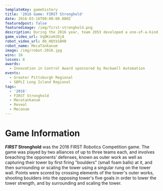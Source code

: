```yaml
---
templateKey: gamehistory
title: '2016 Game: FIRST Stronghold'
date: 2016-03-16T00:00:00.000Z
featuredpost: false
featuredimage: /img/first-stronghold.png
description: During the 2016 year, team 2053 developed a one-of-a-kind drivetrain called Macatankanum. This allowed the robot to be manuverable and still traverse the obstacles on the field.
game_video_url: VqOKzoHJDjA
robot_video_url: 0b_HQtkS8H0
robot_name: MecaTankanum
image: /img/robot-2016.jpg
wins: 16
losses: 8
awards: 
  - Innovation in Control Award sponsored by Rockwell Automation
events:
  - Greater Pittsburgh Regional
  - SBPLI Long Island Regional
tags:
  - '2016'
  - FIRST Stronghold
  - Mecatankanum
  - Reveal
  - Mecanum
---
```

# Game Information
**_FIRST_ Stronghold** was the 2016 FIRST Robotics Competition game. The game was played by two alliances of up to three teams each, and involves breaching the opponents’ defenses, known as outer work as well as capturing their tower by first firing "boulders" (small foam balls) at it, and then surrounding or scaling the tower using a singular rung on the tower wall. Points were scored by crossing elements of the tower's outer works, shooting boulders into the opposing tower's five goals in order to lower the tower strength, and by surrounding and scaling the tower. 